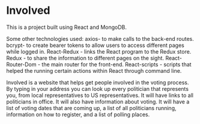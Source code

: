 # Involved

This is a project built using React and MongoDB.

Some other technologies used:
axios- to make calls to the back-end routes.
bcrypt- to create bearer tokens to allow users to access different pages while logged in.
React-Redux - links the React program to the Redux store.
Redux - to share the information to different pages on the sight.
React-Router-Dom -  the main router for the front-end.
React-scripts - scripts that helped the running certain actions within React through command line.


Involved is a website that helps get people involved in the voting process.  By typing in your address you can look up every politician that represents you, from local representatives to US representatives. It will have links to all politicians in office.  It will also have information about voting.  It will have a list of voting dates that are coming up, a list of all politicians running, information on how to register, and a list of polling places. 
